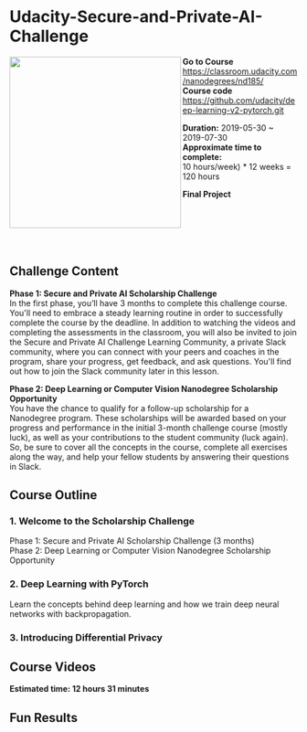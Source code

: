 # Udacity-Secure-and-Private-AI-Challenge

<img align="left" width="300" height="300" src="https://github.com/Nov05/Udacity-PyTorch_Challenge/blob/master/pictures/p60603977.jpg">  

**Go to Course** https://classroom.udacity.com/nanodegrees/nd185/  
**Course code** https://github.com/udacity/deep-learning-v2-pytorch.git  

**Duration:** 2019-05-30 ~ 2019-07-30  
**Approximate time to complete:**  
10 hours/week) * 12 weeks = 120 hours  

**Final Project**  
<br>
<br>
<br>
<br>
<br>

## Challenge Content

**Phase 1: Secure and Private AI Scholarship Challenge**  
In the first phase, you’ll have 3 months to complete this challenge course. You'll need to embrace a steady learning routine in order to successfully complete the course by the deadline. In addition to watching the videos and completing the assessments in the classroom, you will also be invited to join the Secure and Private AI Challenge Learning Community, a private Slack community, where you can connect with your peers and coaches in the program, share your progress, get feedback, and ask questions. You'll find out how to join the Slack community later in this lesson.

**Phase 2: Deep Learning or Computer Vision Nanodegree Scholarship Opportunity**  
You have the chance to qualify for a follow-up scholarship for a Nanodegree program. These scholarships will be awarded based on your progress and performance in the initial 3-month challenge course (mostly luck), as well as your contributions to the student community (luck again). So, be sure to cover all the concepts in the course, complete all exercises along the way, and help your fellow students by answering their questions in Slack.

## Course Outline  

### 1. Welcome to the Scholarship Challenge  
Phase 1: Secure and Private AI Scholarship Challenge (3 months)  
Phase 2: Deep Learning or Computer Vision Nanodegree Scholarship Opportunity  

### 2. Deep Learning with PyTorch    
Learn the concepts behind deep learning and how we train deep neural networks with backpropagation.  

### 3. Introducing Differential Privacy  

## Course Videos  
**Estimated time: 12 hours 31 minutes**  

## Fun Results  
